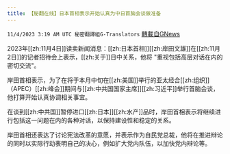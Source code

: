 ```yaml
---
title: 【秘翻在线】日本首相表示开始认真为中日首脑会谈做准备
---
```

`11/4/2023 3:19 AM UTC 秘密翻譯組G-Translators` [轉載自GNews](https://gnews.org/articles/1919706)

2023年[[zh:11月4日]]读卖新闻消息：[[zh:日本首相]][[zh:岸田文雄]]在[[zh:11月2日]]的记者招待会上表示，[[zh:关于]]日中关系，他将 "重视包括高层对话在内的密切交流"。

岸田首相表示，为了在将于本月中旬在[[zh:美国]]举行的亚太经合[[zh:组织]]（APEC）[[zh:峰会]]期间与[[zh:中共国国家主席]][[zh:习近平]]举行首脑会谈，他打算开始认真协调相关事宜。

在谈到[[zh:中共国]]暂停进口[[zh:日本]][[zh:水产]]品时，岸田首相表示将继续进行包括这一问题在内的各种对话，以保持建设性和稳定的关系。

岸田首相还表达了讨论宪法改革的意愿，并表示作为自民党总裁，他将在推进辩论的同时以实际行动表明自己的决心，例如扩大党内队伍，以加快党内辩论等。
